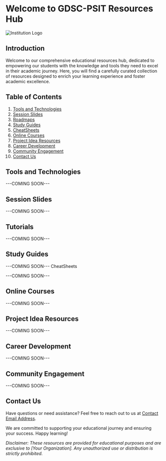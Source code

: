 # Welcome to GDSC-PSIT Resources Hub

![Institution Logo](insert_logo_url_here)

## Introduction

Welcome to our comprehensive educational resources hub, dedicated to empowering our students with the knowledge and tools they need to excel in their academic journey. Here, you will find a carefully curated collection of resources designed to enrich your learning experience and foster academic excellence.

## Table of Contents

1. [Tools and Technologies](#tools-and-technologies)
2. [Session Slides](#session-slides)
3. [Roadmaps](#roadmaps)
4. [Study Guides](#study-guides)
5. [CheatSheets](#cheatsheets)
6. [Online Courses](#online-courses)
7. [Project Idea Resources](#project-idea-resources)
8. [Career Development](#career-development)
9. [Community Engagement](#community-engagement)
10. [Contact Us](#contact-us)

## Tools and Technologies

---COMING SOON---

## Session Slides

---COMING SOON---

## Tutorials

---COMING SOON---

## Study Guides

---COMING SOON---
CheatSheets

---COMING SOON---

## Online Courses

---COMING SOON---

## Project Idea Resources

---COMING SOON---

## Career Development

---COMING SOON---

## Community Engagement

---COMING SOON---

## Contact Us

Have questions or need assistance? Feel free to reach out to us at [Contact Email Address](mailto:harsh.misra1101@gmail.com).

We are committed to supporting your educational journey and ensuring your success. Happy learning!

*Disclaimer: These resources are provided for educational purposes and are exclusive to [Your Organization]. Any unauthorized use or distribution is strictly prohibited.*
